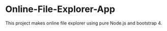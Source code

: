 # Online-File-Explorer-App
This project makes online file explorer using pure Node.js and bootstrap 4.
